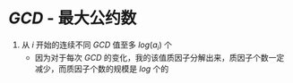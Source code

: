 # $GCD$ - 最大公约数

1. 从 $i$ 开始的连续不同 $GCD$ 值至多 $log(a_i)$ 个
    - 因为对于每次 $GCD$ 的变化，我的该值质因子分解出来，质因子个数一定减少，而质因子个数的规模是 $log$ 个的